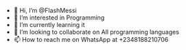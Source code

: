 - 👋 Hi, I’m @FlashMessi
- 👀 I’m interested in Programming 
- 🌱 I’m currently learning it 
- 💞️ I’m looking to collaborate on All programming languages 
- 📫 How to reach me on WhatsApp at +2348188210706

<!---
FlashMessi/FlashMessi is a ✨ special ✨ repository because its `README.md` (this file) appears on your GitHub profile.
You can click the Preview link to take a look at your changes.
--->
